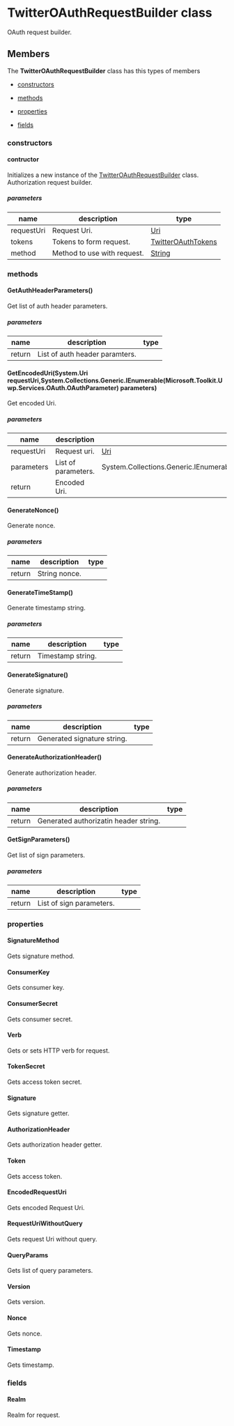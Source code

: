 
# TwitterOAuthRequestBuilder class

OAuth request builder.

## Members

The **TwitterOAuthRequestBuilder** class has this types of members

* [constructors](#constructors)

* [methods](#methods)

* [properties](#properties)

* [fields](#fields)

### constructors

#### contructor

Initializes a new instance of the [TwitterOAuthRequestBuilder](Microsoft_Toolkit_Uwp_Services_Twitter_TwitterOAuthRequestBuilder.md) class. Authorization request builder.

##### parameters



| name | description | type || --- | --- | --- || requestUri | Request Uri. | [Uri](https://msdn.microsoft.com/library/windows/apps/System.Uri) || tokens | Tokens to form request. | [TwitterOAuthTokens](Microsoft_Toolkit_Uwp_Services_Twitter_TwitterOAuthTokens.md) || method | Method to use with request. | [String](https://msdn.microsoft.com/library/windows/apps/System.String) |
### methods

#### GetAuthHeaderParameters()

Get list of auth header parameters.

##### parameters



| name | description | type || --- | --- | --- || return |List of auth header paramters. |
#### GetEncodedUri(System.Uri requestUri,System.Collections.Generic.IEnumerable(Microsoft.Toolkit.Uwp.Services.OAuth.OAuthParameter) parameters)

Get encoded Uri.

##### parameters



| name | description | type || --- | --- | --- || requestUri | Request uri. | [Uri](https://msdn.microsoft.com/library/windows/apps/System.Uri) || parameters | List of parameters. | System.Collections.Generic.IEnumerable(Microsoft.Toolkit.Uwp.Services.OAuth.OAuthParameter) || return |Encoded Uri. |
#### GenerateNonce()

Generate nonce.

##### parameters



| name | description | type || --- | --- | --- || return |String nonce. |
#### GenerateTimeStamp()

Generate timestamp string.

##### parameters



| name | description | type || --- | --- | --- || return |Timestamp string. |
#### GenerateSignature()

Generate signature.

##### parameters



| name | description | type || --- | --- | --- || return |Generated signature string. |
#### GenerateAuthorizationHeader()

Generate authorization header.

##### parameters



| name | description | type || --- | --- | --- || return |Generated authorizatin header string. |
#### GetSignParameters()

Get list of sign parameters.

##### parameters



| name | description | type || --- | --- | --- || return |List of sign parameters. |
### properties

#### SignatureMethod

Gets signature method.

#### ConsumerKey

Gets consumer key.

#### ConsumerSecret

Gets consumer secret.

#### Verb

Gets or sets HTTP verb for request.

#### TokenSecret

Gets access token secret.

#### Signature

Gets signature getter.

#### AuthorizationHeader

Gets authorization header getter.

#### Token

Gets access token.

#### EncodedRequestUri

Gets encoded Request Uri.

#### RequestUriWithoutQuery

Gets request Uri without query.

#### QueryParams

Gets list of query parameters.

#### Version

Gets version.

#### Nonce

Gets nonce.

#### Timestamp

Gets timestamp.

### fields

#### Realm

Realm for request.
